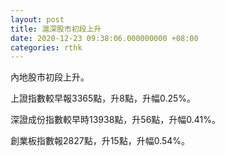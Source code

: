 ```yaml
---
layout: post
title: 滬深股市初段上升
date: 2020-12-23 09:38:06.000000000 +08:00
categories: rthk
---
```


內地股市初段上升。

上證指數較早報3365點，升8點，升幅0.25%。

深證成份指數較早時13938點，升56點，升幅0.41%。

創業板指數報2827點，升15點，升幅0.54%。
